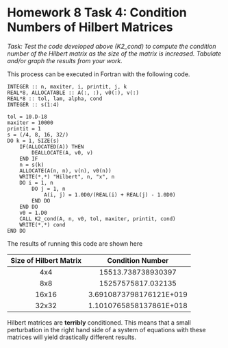 # Homework 8 Task 4: Condition Numbers of Hilbert Matrices

*Task: Test the code developed above (K2_cond) to compute the condition number of the Hilbert matrix as the size of the matrix is increased. Tabulate and/or graph the results from your work.*

This process can be executed in Fortran with the following code.

```
INTEGER :: n, maxiter, i, printit, j, k
REAL*8, ALLOCATABLE :: A(:, :), v0(:), v(:)
REAL*8 :: tol, lam, alpha, cond
INTEGER :: s(1:4)

tol = 10.D-18
maxiter = 10000
printit = 1
s = (/4, 8, 16, 32/)
DO k = 1, SIZE(s)
    IF(ALLOCATED(A)) THEN 
        DEALLOCATE(A, v0, v)
    END IF
    n = s(k)
    ALLOCATE(A(n, n), v(n), v0(n))
    WRITE(*,*) "Hilbert", n, "x", n
    DO i = 1, n
    	DO j = 1, n
    		A(i, j) = 1.0D0/(REAL(i) + REAL(j) - 1.0D0)
    	END DO
    END DO
    v0 = 1.D0
    CALL K2_cond(A, n, v0, tol, maxiter, printit, cond)
    WRITE(*,*) cond
END DO
```

The results of running this code are shown here

| Size of Hilbert Matrix |    Condition Number     |
| :--------------------: | :---------------------: |
|          4x4           |   15513.738738930397    |
|          8x8           |   15257575817.032135    |
|         16x16          | 3.6910873798176121E+019 |
|         32x32          | 1.1010765858137861E+018 |

Hilbert matrices are **terribly** conditioned. This means that a small perturbation in the right hand side of a system of equations with these matrices will yield drastically different results.